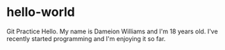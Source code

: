 # hello-world
Git Practice
Hello. My name is Dameion Williams and I'm 18 years old. I've recently started programming and I'm enjoying it so far.
